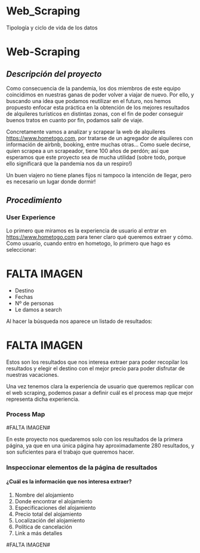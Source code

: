 # Web_Scraping
Tipología y ciclo de vida de los datos

# Web-Scraping

## ***Descripción del proyecto***

Como consecuencia de la pandemia, los dos miembros de este equipo coincidimos en nuestras ganas de poder volver a viajar de nuevo. Por ello, y buscando una idea que podamos reutilizar en el futuro, nos hemos propuesto enfocar esta práctica en la obtención de los mejores resultados de alquileres turísticos en distintas zonas, con el fin de poder conseguir buenos tratos en cuanto por fin, podamos salir de viaje.

Concretamente vamos a analizar y scrapear la web de alquileres https://www.hometogo.com, por tratarse de un agregador de alquileres con información de airbnb, booking, entre muchas otras... Como suele decirse, quien scrapea a un scrapeador, tiene 100 años de perdón; así que esperamos que este proyecto sea de mucha utilidad (sobre todo, porque ello significará que la pandemia nos da un respiro!)

Un buen viajero no tiene planes fijos ni tampoco la intención de llegar, pero es necesario un lugar donde dormir!

## ***Procedimiento***

### User Experience ###

Lo primero que miramos es la experiencia de usuario al entrar en https://www.hometogo.com para tener claro qué queremos extraer y cómo.
Como usuario, cuando entro en hometogo, lo primero que hago es seleccionar:

# FALTA IMAGEN #
- Destino
- Fechas
- Nº de personas
- Le damos a search

Al hacer la búsqueda nos aparece un listado de resultados:

# FALTA IMAGEN #
Estos son los resultados que nos interesa extraer para poder recopilar los resultados y elegir el destino con el mejor precio para poder disfrutar de nuestras vacaciones.

Una vez tenemos clara la experiencia de usuario que queremos replicar con el web scraping, podemos pasar a definir cuál es el process map que mejor representa dicha experiencia.

### Process Map ###
#FALTA IMAGEN#

En este proyecto nos quedaremos solo con los resultados de la primera página, ya que en una única página hay aproximadamente 280 resultados, y son suficientes para el trabajo que queremos hacer.

### Inspeccionar elementos de la página de resultados ###
#### ¿Cuál es la información que nos interesa extraer? ####

1) Nombre del alojamiento
2) Donde encontrar el alojamiento
3) Especificaciones del alojamiento
4) Precio total del alojamiento
5) Localización del alojamiento
6) Política de cancelación
7) Link a más detalles

#FALTA IMAGEN#
